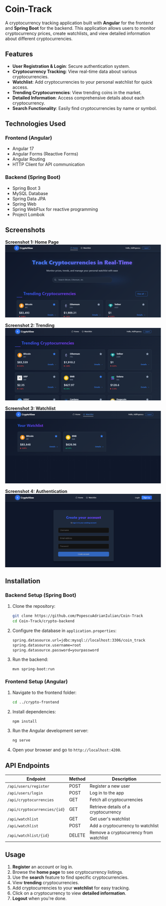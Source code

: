 # Coin-Track

A cryptocurrency tracking application built with **Angular** for the frontend and **Spring Boot** for the backend. This application allows users to monitor cryptocurrency prices, create watchlists, and view detailed information about different cryptocurrencies.

## Features

- **User Registration & Login**: Secure authentication system.
- **Cryptocurrency Tracking**: View real-time data about various cryptocurrencies.
- **Watchlist**: Add cryptocurrencies to your personal watchlist for quick access.
- **Trending Cryptocurrencies**: View trending coins in the market.
- **Detailed Information**: Access comprehensive details about each cryptocurrency.
- **Search Functionality**: Easily find cryptocurrencies by name or symbol.

## Technologies Used

### Frontend (Angular)

- Angular 17
- Angular Forms (Reactive Forms)
- Angular Routing
- HTTP Client for API communication

### Backend (Spring Boot)

- Spring Boot 3
- MySQL Database
- Spring Data JPA
- Spring Web
- Spring WebFlux for reactive programming
- Project Lombok

## Screenshots
**Screenshot 1: Home Page**  
![Screenshot 1](screenshot_1.png)

**Screenshot 2: Trending**  
![Screenshot 2](screenshot_2.png)

**Screenshot 3: Watchlist**  
![Screenshot 3](screenshot_3.png)

**Screenshot 4: Authentication**  
![Screenshot 4](screenshot_4.png)

## Installation

### Backend Setup (Spring Boot)

1. Clone the repository:
   ```sh
   git clone https://github.com/PopescuAdrianIulian/Coin-Track
   cd Coin-Track/crypto-backend
   ```
2. Configure the database in `application.properties`:
   ```properties
   spring.datasource.url=jdbc:mysql://localhost:3306/coin_track
   spring.datasource.username=root
   spring.datasource.password=yourpassword
   ```
3. Run the backend:
   ```sh
   mvn spring-boot:run
   ```

### Frontend Setup (Angular)

1. Navigate to the frontend folder:
   ```sh
   cd ../crypto-frontend
   ```
2. Install dependencies:
   ```sh
   npm install
   ```
3. Run the Angular development server:
   ```sh
   ng serve
   ```
4. Open your browser and go to `http://localhost:4200`.

## API Endpoints

| Endpoint                      | Method | Description                            |
| ----------------------------- | ------ | -------------------------------------- |
| `/api/users/register`         | POST   | Register a new user                    |
| `/api/users/login`            | POST   | Log in to the app                      |
| `/api/cryptocurrencies`       | GET    | Fetch all cryptocurrencies             |
| `/api/cryptocurrencies/{id}`  | GET    | Retrieve details of a cryptocurrency   |
| `/api/watchlist`              | GET    | Get user's watchlist                   |
| `/api/watchlist`              | POST   | Add a cryptocurrency to watchlist      |
| `/api/watchlist/{id}`         | DELETE | Remove a cryptocurrency from watchlist |

## Usage

1. **Register** an account or log in.
2. Browse the **home page** to see cryptocurrency listings.
3. Use the **search** feature to find specific cryptocurrencies.
4. View **trending** cryptocurrencies.
5. Add cryptocurrencies to your **watchlist** for easy tracking.
6. Click on a cryptocurrency to view **detailed information**.
7. **Logout** when you're done.
